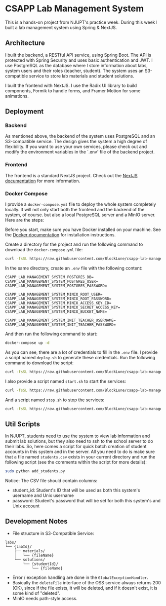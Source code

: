 # CSAPP Lab Management System

This is a hands-on project from NJUPT's practice week. During this week I built a lab management system using Spring & NextJS.

## Architecture

I built the backend, a RESTful API service, using Spring Boot. The API is protected with Spring Security and uses basic authentication and JWT. I use PostgreSQL as the database where I store information about labs, system users and their roles (teacher, student). The system uses an S3-compatible service to store lab materials and student solutions.

I built the frontend with NextJS. I use the Radix UI library to build components, Formik to handle forms, and Framer Motion for some animations.

## Deployment

### Backend

As mentioned above, the backend of the system uses PostgreSQL and an S3-compatible service. The design gives the system a high degree of flexibility. If you want to use your own services, please check out and modify the environment variables in the `.env' file of the backend project.

### Frontend

The frontend is a standard NextJS project. Check out the [NextJS documentation](https://nextjs.org/docs/app/building-your-application/deploying) for more information.

### Docker Compose

I provide a `docker-compose.yml` file to deploy the whole system completely locally. It will not only start both the frontend and the backend of the system, of course. but also a local PostgreSQL server and a MinIO server. Here are the steps:

Before you start, make sure you have Docker installed on your machine. See the [Docker documentation](https://docs.docker.com/engine/install/) for installation instructions.

Create a directory for the project and run the following command to download the `docker-compose.yml` file:

```bash
curl -fsSL https://raw.githubusercontent.com/BlockLune/csapp-lab-management-system/refs/heads/main/docker-compose.yml
```

In the same directory, create an `.env` file with the following content:

```text
CSAPP_LAB_MANAGEMENT_SYSTEM_POSTGRES_DB=
CSAPP_LAB_MANAGEMENT_SYSTEM_POSTGRES_USER=
CSAPP_LAB_MANAGEMENT_SYSTEM_POSTGRES_PASSWORD=

CSAPP_LAB_MANAGEMENT_SYSTEM_MINIO_ROOT_USER=
CSAPP_LAB_MANAGEMENT_SYSTEM_MINIO_ROOT_PASSWORD=
CSAPP_LAB_MANAGEMENT_SYSTEM_MINIO_ACCESS_KEY_ID=
CSAPP_LAB_MANAGEMENT_SYSTEM_MINIO_SECRET_ACCESS_KEY=
CSAPP_LAB_MANAGEMENT_SYSTEM_MINIO_BUCKET_NAME=

CSAPP_LAB_MANAGEMENT_SYSTEM_INIT_TEACHER_USERNAME=
CSAPP_LAB_MANAGEMENT_SYSTEM_INIT_TEACHER_PASSWORD=
```

And then run the following command to start:

```bash
docker-compose up -d
```

As you can see, there are a lot of credentials to fill in the `.env` file. I provide a script named `deploy.sh` to generate these credentials. Run the following command to download the script:

```bash
curl -fsSL https://raw.githubusercontent.com/BlockLune/csapp-lab-management-system/refs/heads/main/deploy.sh
```

I also provide a script named `start.sh` to start the services:

```bash
curl -fsSL https://raw.githubusercontent.com/BlockLune/csapp-lab-management-system/refs/heads/main/start.sh
```

And a script named `stop.sh` to stop the services:

```bash
curl -fsSL https://raw.githubusercontent.com/BlockLune/csapp-lab-management-system/refs/heads/main/stop.sh
```

## Util Scripts

In NJUPT, students need to use the system to view lab information and submit lab solutions, but they also need to ssh to the school server to do their labs. So, here comes a script for quick batch creation of student accounts in this system and in the server. All you need to do is make sure that a file named `students.csv` exists in your current directory and run the following script (see the comments within the script for more details):

```bash
sudo python add_students.py
```

Notice: The CSV file should contain columns:

- student_id: Student's ID that will be used as both this system's username and Unix username
- password: Student's password that will be set for both this system's and Unix account

## Development Notes

- File structure in S3-Compatible Service:

```text
labs/
└── {labId}/
    ├── materials/
    │   └── {fileName}
    └── solutions/
        └── {studentId}/
            └── {fileName}
```

- Error / exception handling are done in the `GlobalExceptionHandler`.
- Basically the `deleteFile` interface of the OSS service always returns 200 (OK), since if the file exists, it will be deleted, and if it doesn't exist, it is some kind of "deleted".
- MinIO needs path-style access.
